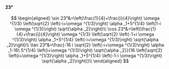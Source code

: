 #### 23°

$$
\begin{aligned}
\sin 23°&=\left(\frac{1}{4}+\frac{i}{4}\right) \omega ^{1/3} \left(\sqrt{2} \left(-i+\omega ^{1/3}\right) \alpha _1+5^{1/4} \left(1-i \omega ^{1/3}\right)
\sqrt{\alpha _2}\right)\\
\cos 23°&=\left(\frac{1}{4}+\frac{i}{4}\right) \omega ^{1/3} \left(\sqrt{2} \left(-1+i \omega ^{1/3}\right) \alpha _1+5^{1/4} \left(-i+\omega ^{1/3}\right)
\sqrt{\alpha _2}\right)\\
\tan 23°&=\frac{-16 i \sqrt{2} \left(-i+\omega ^{1/3}\right) \alpha _1-16\ 5^{1/4} \left(i+\omega ^{1/3}\right) \sqrt{\alpha _2}}{16 \left(\sqrt{2} \left(i+\omega
^{1/3}\right) \alpha _1+5^{1/4} \left(-1-i \omega ^{1/3}\right) \sqrt{\alpha _2}\right)}\\
\end{aligned}
$$

